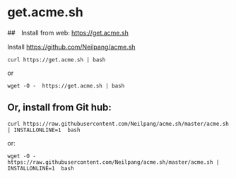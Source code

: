 # get.acme.sh

##　Install from web: https://get.acme.sh

Install https://github.com/Neilpang/acme.sh

```
curl https://get.acme.sh | bash

```

or

```
wget -O -  https://get.acme.sh | bash
```

## Or, install from Git hub:

```
curl https://raw.githubusercontent.com/Neilpang/acme.sh/master/acme.sh | INSTALLONLINE=1  bash
```

or:
```
wget -O -  https://raw.githubusercontent.com/Neilpang/acme.sh/master/acme.sh | INSTALLONLINE=1  bash
```
